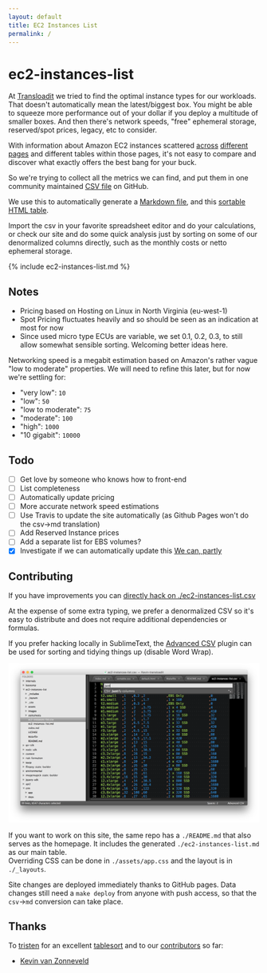 ```yaml
---
layout: default
title: EC2 Instances List
permalink: /
---
```


# ec2-instances-list

At [Transloadit](https://transloadit.com) we tried to find the optimal instance types for our workloads. That doesn't automatically mean the latest/biggest box. You might be able to squeeze more performance out of your dollar if you deploy a multitude of smaller boxes. And then there's network speeds, "free" ephemeral storage, reserved/spot prices, legacy, etc to consider.

With information about Amazon EC2 instances scattered [across](https://aws.amazon.com/blogs/aws/new-c4-instances/) [different](https://aws.amazon.com/ec2/pricing/) [pages](https://aws.amazon.com/ec2/previous-generation/) and different tables within those pages, it's not easy to compare and discover what exactly offers the best bang for your buck.

So we're trying to collect all the metrics we can find, and put them in one community maintained [CSV file](https://github.com/transloadit/ec2-instances-list/blob/gh-pages/ec2-instances-list.csv) on GitHub.

We use this to automatically generate a [Markdown file](https://github.com/transloadit/ec2-instances-list/blob/gh-pages/ec2-instances-list.md), and this [sortable HTML table](https://transloadit.github.io/ec2-instances-list).

Import the csv in your favorite spreadsheet editor and do your calculations, or check our site and do some quick analysis just by sorting on some of our denormalized columns directly, such as the monthly costs or netto ephemeral storage.

<div class="sortable" markdown="1">
{% include ec2-instances-list.md %}
</div>

## Notes

 - Pricing based on Hosting on Linux in North Virginia (eu-west-1)
 - Spot Pricing fluctuates heavily and so should be seen as an indication at most for now
 - Since used micro type ECUs are variable, we set 0.1, 0.2, 0.3, to still allow somewhat sensible sorting. Welcoming better ideas here.

Networking speed is a megabit estimation based on Amazon's rather vague "low to moderate" properties. We will need to refine this later, but for now we're settling for:

 - "very low": `10`
 - "low": `50`
 - "low to moderate": `75`
 - "moderate": `100`
 - "high": `1000`
 - "10 gigabit": `10000`

## Todo

 - [ ] Get love by someone who knows how to front-end
 - [ ] List completeness
 - [ ] Automatically update pricing
 - [ ] More accurate network speed estimations
 - [ ] Use Travis to update the site automatically (as Github Pages won't do the csv->md translation)
 - [ ] Add Reserved Instance prices
 - [ ] Add a separate list for EBS volumes?
 - [x] Investigate if we can automatically update this [We can, partly](http://stackoverflow.com/questions/7334035/get-ec2-pricing-programmatically)

## Contributing

If you have improvements you can [directly hack on ./ec2-instances-list.csv](https://github.com/transloadit/ec2-instances-list/edit/gh-pages/ec2-instances-list.csv)

At the expense of some extra typing, we prefer a denormalized CSV so it's easy to distribute and does not require additional dependencies or formulas.

If you prefer hacking locally in SublimeText, the [Advanced CSV](https://github.com/wadetb/Sublime-Text-Advanced-CSV) plugin can be used for sorting and tidying things up (disable Word Wrap).

![](./images/sublime-text.png)

If you want to work on this site, the same repo has a `./README.md` that also serves as the homepage. It includes the generated `./ec2-instances-list.md` as our main table.  
Overriding CSS can be done in `./assets/app.css` and the layout is in `./_layouts`.

Site changes are deployed immediately thanks to GitHub pages. Data changes still need a `make deploy` from anyone with push access, so that the `csv`->`md` conversion can take place.

## Thanks

To [tristen](https://github.com/tristen) for an excellent [tablesort](https://github.com/tristen/tablesort) and to our [contributors](https://github.com/transloadit/ec2-instances-list/graphs/contributors) so far:

 - [Kevin van Zonneveld](https://github.com/kvz)



